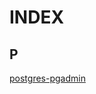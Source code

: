 # INDEX

## P

[postgres-pgadmin](https://raw.githubusercontent.com/alantelles/useful-docker-compose/main/docker-composes/P/postgres-pgadmin.yml)

